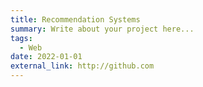 ```yaml
---
title: Recommendation Systems
summary: Write about your project here...
tags:
  - Web
date: 2022-01-01
external_link: http://github.com
---
```

